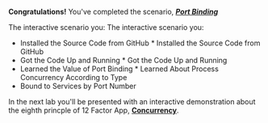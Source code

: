 **Congratulations!** You've completed the scenario, ***[Port Binding](https://12factor.net/port-binding)***

The interactive scenario you:	The interactive scenario you:


* Installed the Source Code from GitHub	* Installed the Source Code from GitHub
* Got the Code Up and Running	* Got the Code Up and Running
* Learned the Value of Port Binding	* Learned About Process Concurrency According to Type
* Bound to Services by Port Number

In the next lab you'll be presented with an interactive demonstration about the eighth princple of 12 Factor App, **[Concurrency](https://12factor.net/concurrency)**.